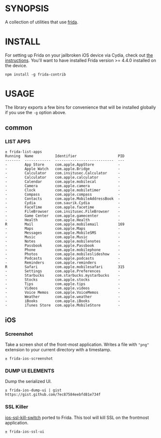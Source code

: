 # SYNOPSIS

A collection of utilities that use [frida](http://www.frida.re/).

# INSTALL

For setting up Frida on your jailbroken iOS device via Cydia, check out [the instructions](http://www.frida.re/docs/ios/). You'll want to have installed Frida version >= 4.4.0 installed on the device.

```
npm install -g frida-contrib
```

# USAGE

The library exports a few bins for convenience that will be installed globally if you use the `-g` option above.

## common

### LIST APPS

```
± frida-list-apps
Running  Name          Identifier                   PID
-------  ------------  ---------------------------  ---
-        App Store     com.apple.AppStore           -
-        Apple Watch   com.apple.Bridge             -
-        Calculator    com.insitusec.Calculator     -
-        Calculator    com.apple.calculator         -
-        Calendar      com.apple.mobilecal          -
-        Camera        com.apple.camera             -
-        Clock         com.apple.mobiletimer        -
-        Compass       com.apple.compass            -
-        Contacts      com.apple.MobileAddressBook  -
-        Cydia         com.saurik.Cydia             -
-        FaceTime      com.apple.facetime           -
-        FileBrowser   com.insitusec.FileBrowser    -
-        Game Center   com.apple.gamecenter         -
-        Health        com.apple.Health             -
R        Mail          com.apple.mobilemail         169
-        Maps          com.apple.Maps               -
-        Messages      com.apple.MobileSMS          -
-        Music         com.apple.Music              -
-        Notes         com.apple.mobilenotes        -
-        Passbook      com.apple.Passbook           -
-        Phone         com.apple.mobilephone        -
-        Photos        com.apple.mobileslideshow    -
-        Podcasts      com.apple.podcasts           -
-        Reminders     com.apple.reminders          -
R        Safari        com.apple.mobilesafari       315
-        Settings      com.apple.Preferences        -
-        Starbucks     com.starbucks.mystarbucks    -
-        Stocks        com.apple.stocks             -
-        Tips          com.apple.tips               -
-        Videos        com.apple.videos             -
-        Voice Memos   com.apple.VoiceMemos         -
-        Weather       com.apple.weather            -
-        iBooks        com.apple.iBooks             -
-        iTunes Store  com.apple.MobileStore        -
```

## iOS

### Screenshot

Take a screen shot of the front-most application. Writes a file with `"png"` extension to your current directory with a timestamp.

```shell
± frida-ios-screenshot
```

### DUMP UI ELEMENTS
Dump the serialized UI.

```shell
± frida-ios-dump-ui | gist
https://gist.github.com/7ec87584eebfd81e734f
```

### SSL Killer

[ios-ssl-kill-switch](https://github.com/iSECPartners/ios-ssl-kill-switch) ported to Frida. This tool will kill SSL on the frontmost application.

```shell
± frida-ios-ssl-ui
```


